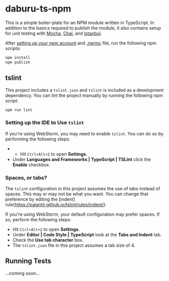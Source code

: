# daburu-ts-npm
This is a simple boiler-plate for an NPM module written in TypeScript.
In addition to the basics required to publish the module, it also
contains setup for unit testing with [Mocha](https://mochajs.org/),
[Chai](http://chaijs.com/), and [Istanbul](https://istanbul.js.org/).

After [setting up your npm account](https://docs.npmjs.com/getting-started/publishing-npm-packages)
and [.nprmc](https://docs.npmjs.com/files/npmrc) file, run the following
npm scripts:

```bash
npm install
npm publish
```

## tslint
This project includes a `tslint.json` and `tslint` is included as a development dependency.  You can lint the project manually by running the following npm script:

```bash
npm run lint
```

### Setting up the IDE to Use `tslint`
If you're using WebStorm, you may need to enable `tslint`.  You can do so by performing the following steps:

* * Hit `Ctrl+Alt+2` to open **Settings**.
* Under **Languages and Frameworks | TypeScript | TSLint** click the **Enable** checkbox.

### Spaces, or tabs?
The `tslint` configuration in this project assumes the use of tabs instead of spaces.  This may or may not be what you want.  You can change that preference by editing the [indent] rule(https://palantir.github.io/tslint/rules/indent/).

If you're using WebStorm, your default configuration may prefer spaces.  If so, perform the following steps:

* Hit `Ctrl+Alt+2` to open **Settings**.
* Under **Editor | Code Style | TypeScript** look at the **Tabs and Indent** tab.
* Check the **Use tab character** box.
* The `tslint.json` file in this project assumes a tab size of 4.

## Running Tests
...coming soon...